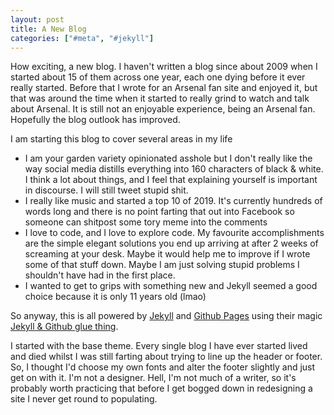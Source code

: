 ```yaml
---
layout: post
title: A New Blog
categories: ["#meta", "#jekyll"]
---
```


How exciting, a new blog. I haven't written a blog since about 2009 when I started about 15 of them across one year, each one dying before it ever really started. Before that I wrote for an Arsenal fan site and enjoyed it, but that was around the time when it started to really grind to watch and talk about Arsenal. It is still not an enjoyable experience, being an Arsenal fan. Hopefully the blog outlook has improved.

I am starting this blog to cover several areas in my life
- I am your garden variety opinionated asshole but I don't really like the way social media distills everything into 160 characters of black & white. I think a lot about things, and I feel that explaining yourself is important in discourse. I will still tweet stupid shit.
- I really like music and started a top 10 of 2019. It's currently hundreds of words long and there is no point farting that out into Facebook so someone can shitpost some tory meme into the comments
- I love to code, and I love to explore code. My favourite accomplishments are the simple elegant solutions you end up arriving at after 2 weeks of screaming at your desk. Maybe it would help me to improve if I wrote some of that stuff down. Maybe I am just solving stupid problems I shouldn't have had in the first place.
- I wanted to get to grips with something new and Jekyll seemed a good choice because it is only 11 years old (lmao)

So anyway, this is all powered by [Jekyll](https://jekyllrb.com/) and [Github Pages](https://pages.github.com/) using their magic [Jekyll & Github glue thing](https://help.github.com/en/github/working-with-github-pages/setting-up-a-github-pages-site-with-jekyll).

I started with the base theme. Every single blog I have ever started lived and died whilst I was still farting about trying to line up the header or footer. So, I thought I'd choose my own fonts and alter the footer slightly and just get on with it. I'm not a designer. Hell, I'm not much of a writer, so it's probably worth practicing that before I get bogged down in redesigning a site I never get round to populating.
